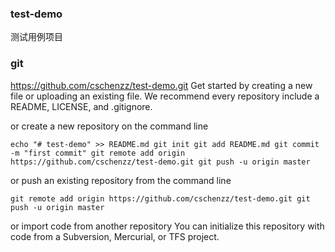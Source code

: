 ### test-demo
测试用例项目

### git

https://github.com/cschenzz/test-demo.git
Get started by creating a new file or uploading an existing file. We recommend every repository include a README, LICENSE, and .gitignore.

or create a new repository on the command line

`
echo "# test-demo" >> README.md
git init
git add README.md
git commit -m "first commit"
git remote add origin https://github.com/cschenzz/test-demo.git
git push -u origin master
`

or push an existing repository from the command line

`
git remote add origin https://github.com/cschenzz/test-demo.git
git push -u origin master
`

or import code from another repository
You can initialize this repository with code from a Subversion, Mercurial, or TFS project.
